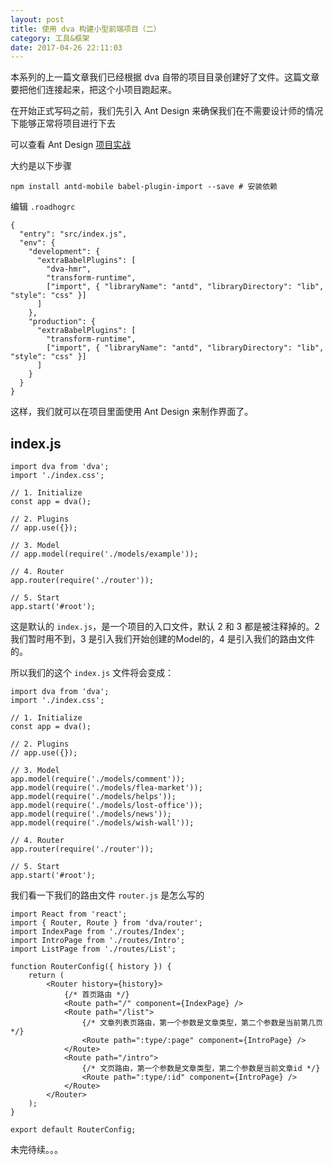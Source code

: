 ```yaml
---
layout: post
title: 使用 dva 构建小型前端项目（二）
category: 工具&框架
date: 2017-04-26 22:11:03
---
```


本系列的上一篇文章我们已经根据 dva 自带的项目目录创建好了文件。这篇文章要把他们连接起来，把这个小项目跑起来。

在开始正式写码之前，我们先引入 Ant Design 来确保我们在不需要设计师的情况下能够正常将项目进行下去

可以查看 Ant Design [项目实战](https://mobile.ant.design/docs/react/practical-projects-cn)


大约是以下步骤


```
npm install antd-mobile babel-plugin-import --save # 安装依赖
```


编辑 `.roadhogrc`

```
{
  "entry": "src/index.js",
  "env": {
    "development": {
      "extraBabelPlugins": [
        "dva-hmr",
        "transform-runtime",
        ["import", { "libraryName": "antd", "libraryDirectory": "lib", "style": "css" }]
      ]
    },
    "production": {
      "extraBabelPlugins": [
        "transform-runtime",
        ["import", { "libraryName": "antd", "libraryDirectory": "lib", "style": "css" }]
      ]
    }
  }
}
```


这样，我们就可以在项目里面使用 Ant Design 来制作界面了。

## index.js

```
import dva from 'dva';
import './index.css';

// 1. Initialize
const app = dva();

// 2. Plugins
// app.use({});

// 3. Model
// app.model(require('./models/example'));

// 4. Router
app.router(require('./router'));

// 5. Start
app.start('#root');
```

这是默认的 `index.js`，是一个项目的入口文件，默认 2 和 3 都是被注释掉的。2 我们暂时用不到，3 是引入我们开始创建的Model的，4 是引入我们的路由文件的。

所以我们的这个 `index.js` 文件将会变成：

```
import dva from 'dva';
import './index.css';

// 1. Initialize
const app = dva();

// 2. Plugins
// app.use({});

// 3. Model
app.model(require('./models/comment'));
app.model(require('./models/flea-market'));
app.model(require('./models/helps'));
app.model(require('./models/lost-office'));
app.model(require('./models/news'));
app.model(require('./models/wish-wall'));

// 4. Router
app.router(require('./router'));

// 5. Start
app.start('#root');
```

我们看一下我们的路由文件 `router.js` 是怎么写的

```
import React from 'react';
import { Router, Route } from 'dva/router';
import IndexPage from './routes/Index';
import IntroPage from './routes/Intro';
import ListPage from './routes/List';

function RouterConfig({ history }) {
    return (
        <Router history={history}>
            {/* 首页路由 */}
            <Route path="/" component={IndexPage} />
            <Route path="/list">
                {/* 文章列表页路由，第一个参数是文章类型，第二个参数是当前第几页 */}
                <Route path=":type/:page" component={IntroPage} />
            </Route>
            <Route path="/intro">
                {/* 文页路由，第一个参数是文章类型，第二个参数是当前文章id */}
                <Route path=":type/:id" component={IntroPage} />
            </Route>
        </Router>
    );
}

export default RouterConfig;
```

未完待续。。。









